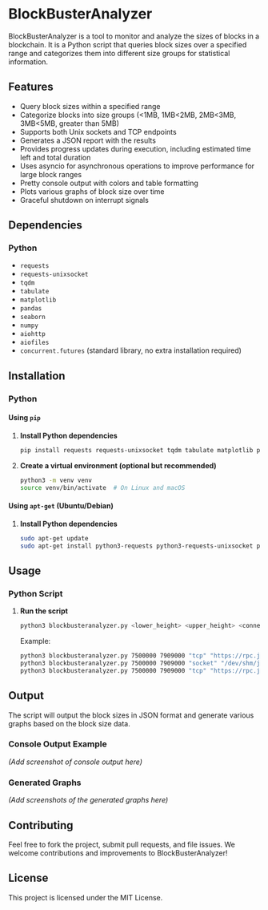 # BlockBusterAnalyzer

BlockBusterAnalyzer is a tool to monitor and analyze the sizes of blocks in a blockchain. It is a Python script that queries block sizes over a specified range and categorizes them into different size groups for statistical information.

## Features

- Query block sizes within a specified range
- Categorize blocks into size groups (<1MB, 1MB<2MB, 2MB<3MB, 3MB<5MB, greater than 5MB)
- Supports both Unix sockets and TCP endpoints
- Generates a JSON report with the results
- Provides progress updates during execution, including estimated time left and total duration
- Uses asyncio for asynchronous operations to improve performance for large block ranges
- Pretty console output with colors and table formatting
- Plots various graphs of block size over time
- Graceful shutdown on interrupt signals

## Dependencies

### Python

- `requests`
- `requests-unixsocket`
- `tqdm`
- `tabulate`
- `matplotlib`
- `pandas`
- `seaborn`
- `numpy`
- `aiohttp`
- `aiofiles`
- `concurrent.futures` (standard library, no extra installation required)

## Installation

### Python

#### Using `pip`

1. **Install Python dependencies**

    ```sh
    pip install requests requests-unixsocket tqdm tabulate matplotlib pandas seaborn numpy aiohttp aiofiles
    ```

2. **Create a virtual environment (optional but recommended)**

    ```sh
    python3 -m venv venv
    source venv/bin/activate  # On Linux and macOS
    ```

#### Using `apt-get` (Ubuntu/Debian)

1. **Install Python dependencies**

    ```sh
    sudo apt-get update
    sudo apt-get install python3-requests python3-requests-unixsocket python3-tqdm python3-tabulate python3-matplotlib python3-pandas python3-seaborn python3-numpy python3-aiohttp python3-aiofiles
    ```

## Usage

### Python Script

1. **Run the script**

    ```sh
    python3 blockbusteranalyzer.py <lower_height> <upper_height> <connection_type> <endpoint_url> [json_file_path]
    ```

    Example:

    ```sh
    python3 blockbusteranalyzer.py 7500000 7909000 "tcp" "https://rpc.jackalprotocol.com:443"
    python3 blockbusteranalyzer.py 7500000 7909000 "socket" "/dev/shm/jackal/trpc.socket"
    python3 blockbusteranalyzer.py 7500000 7909000 "tcp" "https://rpc.jackalprotocol.com:443" "block_sizes_7500000_to_7909000_20240614_100000.json"
    ```

## Output

The script will output the block sizes in JSON format and generate various graphs based on the block size data.

### Console Output Example

*(Add screenshot of console output here)*

### Generated Graphs

*(Add screenshots of the generated graphs here)*

## Contributing

Feel free to fork the project, submit pull requests, and file issues. We welcome contributions and improvements to BlockBusterAnalyzer!

## License

This project is licensed under the MIT License.

